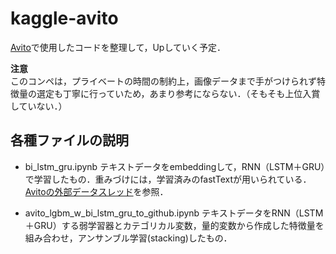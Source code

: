 # kaggle-avito

[Avito](https://www.kaggle.com/c/avito-demand-prediction)で使用したコードを整理して，Upしていく予定．


**注意**<br>
このコンペは，プライベートの時間の制約上，画像データまで手がつけられず特徴量の選定も丁寧に行っていため，あまり参考にならない．（そもそも上位入賞していない．）

## 各種ファイルの説明
- bi_lstm_gru.ipynb
テキストデータをembeddingして，RNN（LSTM＋GRU）で学習したもの．重みづけには，学習済みのfastTextが用いられている．[Avitoの外部データスレッド](https://www.kaggle.com/c/avito-demand-prediction/discussion/55897)を参照．

- avito_lgbm_w_bi_lstm_gru_to_github.ipynb
テキストデータをRNN（LSTM＋GRU）する弱学習器とカテゴリカル変数，量的変数から作成した特徴量を組み合わせ，アンサンブル学習(stacking)したもの．